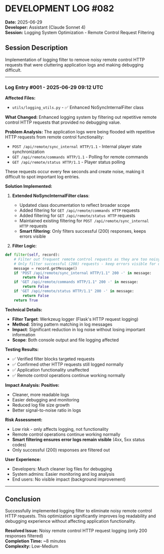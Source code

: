 # DEVELOPMENT LOG #082
**Date:** 2025-06-29  
**Developer:** Assistant (Claude Sonnet 4)  
**Session:** Logging System Optimization - Remote Control Request Filtering

## Session Description
Implementation of logging filter to remove noisy remote control HTTP requests that were cluttering application logs and making debugging difficult.

---

### Log Entry #001 - 2025-06-29 09:12 UTC

**Affected Files:**
- `utils/logging_utils.py` - ✅ Enhanced NoSyncInternalFilter class

**What Changed:**
Enhanced logging system by filtering out repetitive remote control HTTP requests that provided no debugging value.

**Problem Analysis:**
The application logs were being flooded with repetitive HTTP requests from remote control functionality:
- `POST /api/remote/sync_internal HTTP/1.1` - Internal player state synchronization  
- `GET /api/remote/commands HTTP/1.1` - Polling for remote commands
- `GET /api/remote/status HTTP/1.1` - Player status polling

These requests occur every few seconds and create noise, making it difficult to spot important log entries.

**Solution Implemented:**
1. **Extended NoSyncInternalFilter class**:
   - Updated class documentation to reflect broader scope
   - Added filtering for `GET /api/remote/commands HTTP` requests  
   - Added filtering for `GET /api/remote/status HTTP` requests
   - Maintained existing filtering for `POST /api/remote/sync_internal HTTP` requests
   - **Smart filtering**: Only filters successful (200) responses, keeps errors visible

2. **Filter Logic**:
```python
def filter(self, record):
    # Filter out frequent remote control requests as they are too noisy and not important
    # Only filter successful (200) requests - keep errors visible for debugging
    message = record.getMessage()
    if 'POST /api/remote/sync_internal HTTP/1.1" 200 -' in message:
        return False
    if 'GET /api/remote/commands HTTP/1.1" 200 -' in message:
        return False
    if 'GET /api/remote/status HTTP/1.1" 200 -' in message:
        return False
    return True
```

**Technical Details:**
- **Filter Target**: Werkzeug logger (Flask's HTTP request logging)
- **Method**: String pattern matching in log messages  
- **Impact**: Significant reduction in log noise without losing important information
- **Scope**: Both console output and file logging affected

**Testing Results:**
- ✅ Verified filter blocks targeted requests  
- ✅ Confirmed other HTTP requests still logged normally
- ✅ Application functionality unaffected
- ✅ Remote control operations continue working normally

**Impact Analysis:**
**Positive:**
- Cleaner, more readable logs
- Easier debugging and monitoring  
- Reduced log file size growth
- Better signal-to-noise ratio in logs

**Risk Assessment:**
- Low risk - only affects logging, not functionality
- Remote control operations continue working normally  
- **Smart filtering ensures error logs remain visible** (4xx, 5xx status codes)
- Only successful (200) responses are filtered out

**User Experience:**
- Developers: Much cleaner log files for debugging
- System admins: Easier monitoring and log analysis
- End users: No visible impact (background improvement)

---

## Conclusion
Successfully implemented logging filter to eliminate noisy remote control HTTP requests. This optimization significantly improves log readability and debugging experience without affecting application functionality.

**Resolved Issue:** Noisy remote control HTTP request logging (only 200 responses filtered)  
**Completion Time:** ~8 minutes  
**Complexity:** Low-Medium 